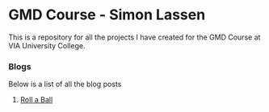 # GMD Course - Simon Lassen
This is a repository for all the projects I have created for the GMD Course at VIA University College.

### Blogs
Below is a list of all the blog posts
1. [Roll a Ball](Roll-A-Ball/Blog/Roll-A-Ball-Blog.md)